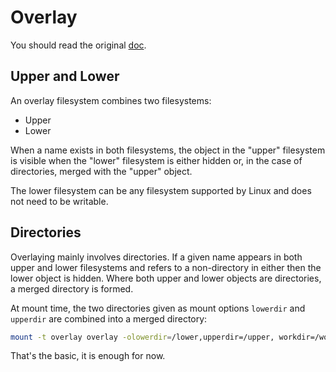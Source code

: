 # Overlay

You should read the original [doc](https://www.kernel.org/doc/Documentation/filesystems/overlayfs.txt).

## Upper and Lower

An overlay filesystem combines two filesystems:

+ Upper
+ Lower

When a name exists in both filesystems, the object in the "upper"
filesystem is visible when the "lower" filesystem is either hidden
or, in the case of directories, merged with the "upper" object.

The lower filesystem can be any filesystem supported by Linux
and does not need to be writable.

## Directories

Overlaying mainly involves directories. If a given name appears
in both upper and lower filesystems and refers to a non-directory
in either then the lower object is hidden. Where both upper and
lower objects are directories, a merged directory is formed.

At mount time, the two directories given as mount options `lowerdir` and
`upperdir` are combined into a merged directory:

```sh
mount -t overlay overlay -olowerdir=/lower,upperdir=/upper, workdir=/work /merged
```

That's the basic, it is enough for now.
